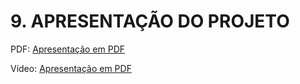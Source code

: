 # 9. APRESENTAÇÃO DO PROJETO

PDF:
  <a href='../presentation/Pres.pdf'>Apresentação em PDF</a>

Vídeo:
  <a href='../presentation/PUC.mp4'>Apresentação em PDF</a>

